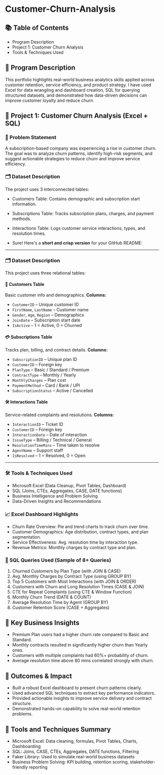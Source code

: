 # Customer-Churn-Analysis

## 📚 Table of Contents

- Program Description  
- Project 1: Customer Churn Analysis  
- Tools & Techniques Used  

## 🔎 Program Description

This portfolio highlights real-world business analytics skills applied across customer retention, service efficiency, and product strategy. I have used Excel for data wrangling and dashboard creation, SQL for querying structured datasets, and demonstrated how data-driven decisions can improve customer loyalty and reduce churn.

## 📁 Project 1: Customer Churn Analysis (Excel + SQL)

### 🧠 Problem Statement

A subscription-based company was experiencing a rise in customer churn. The goal was to analyze churn patterns, identify high-risk segments, and suggest actionable strategies to reduce churn and improve service efficiency.

### 🗂️ Dataset Description

The project uses 3 interconnected tables:

- Customers Table: Contains demographic and subscription start information.
- Subscriptions Table: Tracks subscription plans, charges, and payment methods.
- Interactions Table: Logs customer service interactions, types, and resolution times.

- Sure! Here's a **short and crisp version** for your GitHub README:

---

### 🗂️ Dataset Description

This project uses three relational tables:

#### 🧍 Customers Table

Basic customer info and demographics.
**Columns:**

* `CustomerID` – Unique customer ID
* `FirstName`, `LastName` – Customer name
* `Gender`, `Age`, `Region` – Demographics
* `JoinDate` – Subscription start date
* `IsActive` – 1 = Active, 0 = Churned

#### 💳 Subscriptions Table

Tracks plan, billing, and contract details.
**Columns:**

* `SubscriptionID` – Unique plan ID
* `CustomerID` – Foreign key
* `PlanType` – Basic / Standard / Premium
* `ContractType` – Monthly / Yearly
* `MonthlyCharges` – Plan cost
* `PaymentMethod` – Card / Bank / UPI
* `SubscriptionStatus` – Active / Cancelled

#### 🛠️ Interactions Table

Service-related complaints and resolutions.
**Columns:**

* `InteractionID` – Ticket ID
* `CustomerID` – Foreign key
* `InteractionDate` – Date of interaction
* `IssueType` – Billing / Technical / General
* `ResolutionTimeMins` – Time taken to resolve
* `AgentName` – Support staff
* `IsResolved` – 1 = Resolved, 0 = Open

---

### 🛠️ Tools & Techniques Used

- Microsoft Excel (Data Cleanup, Pivot Tables, Dashboard)
- SQL (Joins, CTEs, Aggregates, CASE, DATE functions)
- Business Intelligence and Problem Solving
- Data-Driven Insights and Recommendations

### 📈 Excel Dashboard Highlights

- Churn Rate Overview: Pie and trend charts to track churn over time.
- Customer Demographics: Age distribution, contract types, and plan segmentation.
- Service Effectiveness: Avg. resolution time by interaction type.
- Revenue Metrics: Monthly charges by contract type and plan.

### 🧾 SQL Queries Used (Sample of 8+ Queries)
1. Churned Customers by Plan Type (with JOIN & CASE)
2. Avg. Monthly Charges by Contract Type (using GROUP BY)
3. Top 5 Customers with Most Interactions (with JOIN & ORDER)
4. Customers with Churn and Long Resolution Times (CASE & JOIN)
5. CTE for Repeat Complaints (using CTE & Window Function)
6. Monthly Churn Trend (DATE & COUNT)
7. Average Resolution Time by Agent (GROUP BY)
8. Customer Retention Score (CASE + Aggregates)

## 🎯 Key Business Insights

- Premium Plan users had a higher churn rate compared to Basic and Standard.
- Monthly contracts resulted in significantly higher churn than Yearly ones.
- Customers with multiple complaints had 60%+ probability of churn.
- Average resolution time above 80 mins correlated strongly with churn.

## 📌 Outcomes & Impact

- Built a robust Excel dashboard to present churn patterns clearly.
- Used advanced SQL techniques to extract key performance indicators.
- Provided actionable insights to improve service delivery and contract structure.
- Demonstrated hands-on capability to solve real-world retention problems.

## 🧰 Tools and Techniques Summary

- Microsoft Excel: Data cleaning, formulas, Pivot Tables, Charts, Dashboarding  
- SQL: Joins, CASE, CTEs, Aggregates, DATE functions, Filtering  
- Faker Library: Used to simulate real-world business datasets  
- Business Problem Solving: KPI building, retention scoring, stakeholder-friendly reporting
